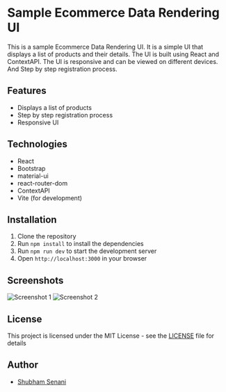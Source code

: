 # Sample Ecommerce Data Rendering UI
This is a sample Ecommerce Data Rendering UI. It is a simple UI that displays a list of products and their details. The UI is built using React and ContextAPI. The UI is responsive and can be viewed on different devices.
And Step by step registration process.

## Features
- Displays a list of products
- Step by step registration process
- Responsive UI

## Technologies
- React
- Bootstrap
- material-ui
- react-router-dom
- ContextAPI
- Vite (for development)

## Installation
1. Clone the repository
2. Run `npm install` to install the dependencies
3. Run `npm run dev` to start the development server
4. Open `http://localhost:3000` in your browser

## Screenshots
![Screenshot 1](.page1.png)
![Screenshot 2](.page2.png)

## License
This project is licensed under the MIT License - see the [LICENSE](LICENSE) file for details

## Author
- [Shubham Senani]( )




